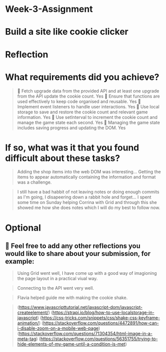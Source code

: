 # Week-3-Assignment

# Build a site like cookie clicker

# Reflection

# What requirements did you achieve?

> 🎯 Fetch upgrade data from the provided API and at least one upgrade from the API update the cookie count. Yes
> 🎯 Ensure that functions are used effectively to keep code organised and reusable. Yes
> 🎯 Implement event listeners to handle user interactions. Yes
> 🎯 Use local storage to save and restore the cookie count and relevant game information. Yes
> 🎯 Use setInterval to increment the cookie count and manage the game state each second. Yes
> 🎯 Managing the game state includes saving progress and updating the DOM. Yes

# If so, what was it that you found difficult about these tasks?

> Adding the shop items into the web DOM was interesting... Getting the items to appear automatically containing the information and format was a challenge.

> I still have a bad habbit of not leaving notes or doing enough commits as I'm going, I disapeering down a rabbit hole and forget... I spent some time on Sunday helping Corrina with Grid and through this she showed me how she does notes which I will do my best to follow now.

# Optional

## 🏹 Feel free to add any other reflections you would like to share about your submission, for example:

> Using Grid went well, I have come up with a good way of imagioning the page layout in a practical viual way.

> Connecting to the API went very well.

> Flavia helped guide me with making the cookie shake.

> (https://www.javascripttutorial.net/javascript-dom/javascript-createelement/)
> (https://strapi.io/blog/how-to-use-localstorage-in-javascript)
> (https://css-tricks.com/snippets/css/shake-css-keyframe-animation/)
> (https://stackoverflow.com/questions/4472891/how-can-i-disable-zoom-on-a-mobile-web-page)
> (https://stackoverflow.com/questions/71304354/html-image-in-a-meta-tag)
> (https://stackoverflow.com/questions/56351755/trying-to-hide-elements-of-my-game-until-a-condition-is-met)
